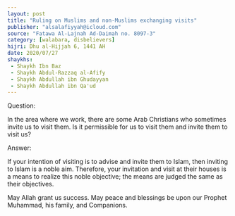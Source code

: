 ```yaml
---
layout: post
title: "Ruling on Muslims and non-Muslims exchanging visits"
publisher: "alsalafiyyah@icloud.com"
source: "Fatawa Al-Lajnah Ad-Daimah no. 8097-3"
category: [walabara, disbelievers]
hijri: Dhu al-Hijjah 6, 1441 AH
date: 2020/07/27
shaykhs: 
 - Shaykh Ibn Baz
 - Shaykh Abdul-Razzaq al-Afify
 - Shaykh Abdullah ibn Ghudayyan
 - Shaykh Abdullah ibn Qa'ud
---
```


Question: 
 
In the area where we work, there are some Arab Christians who sometimes invite us to visit them. Is it permissible for us to visit them and invite them to visit us?

Answer:

If your intention of visiting is to advise and invite them to Islam, then inviting to Islam is a noble aim. Therefore, your invitation and visit at their houses is a means to realize this noble objective; the means are judged the same as their objectives.

May Allah grant us success. May peace and blessings be upon our Prophet Muhammad, his family, and Companions.


